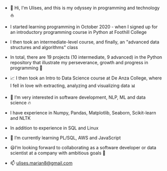 - 👋 Hi, I'm Ulises, and this is my odyssey in programming and technology :sailboat:
- I started learning programming in October 2020 - when I signed up for an introductory programming course in Python at Foothill College
- I then took an intermediate-level course, and finally, an "advanced data structures and algorithms" class
- In total, there are 19 projects (10 intermediate, 9 advanced) in the Python repository that illustrate my perseverance, growth and progress in programming :muscle:

- :chart_with_upwards_trend: I then took an Intro to Data Science course at De Anza College, where I fell in love wih extracting, analyzing and visualizing data :bar_chart: 
 
- 👀 I’m very interested in software development, NLP, ML and data science :fire:
- I have experience in Numpy, Pandas, Matplotlib, Seaborn, Scikit-learn and NLTK
- In addition to experience in SQL and Linux
- 🌱 I’m currently learning PL/SQL, AWS and JavaScript
- :smiley:I’m looking forward to collaborating as a software developer or data scientist at a company with ambitious goals :rocket: 
- 📫 ulises.marian8@gmail.com
